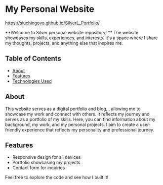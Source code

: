 # My Personal Website

https://siuchingovo.github.io/SilverL_Portfolio/

**Welcome to Silver personal website repository! **
The website showcases my skills, experiences, and interests. It's a space where I share my thoughts, projects, and anything else that inspires me.

## Table of Contents

- [About](#about)
- [Features](#features)
- [Technologies Used](#technologies-used)

## About

This website serves as a digital portfolio and blog, , allowing me to showcase my work and connect with others. It reflects my journey and serves as a portfolio of my skills. Here, you can find information about my background, my work, and my personal projects. I aim to create a user-friendly experience that reflects my personality and professional journey. 

## Features

- Responsive design for all devices
- Portfolio showcasing my projects
- Contact form for inquiries


Feel free to explore the code and see how I built it!
  
